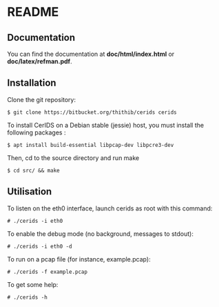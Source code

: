 README 
=====


Documentation
--------------

You can find the documentation at **doc/html/index.html** or **doc/latex/refman.pdf**.


Installation
------------

Clone the git repository:


`$ git clone https://bitbucket.org/thithib/cerids cerids`


To install CerIDS on a Debian stable (jessie) host, you must install the 
following packages :


`$ apt install build-essential libpcap-dev libpcre3-dev`


Then, cd to the source directory and run make


`$ cd src/ && make`


Utilisation
-----------

To listen on the eth0 interface, launch cerids as root with this command:


`# ./cerids -i eth0`


To enable the debug mode (no background, messages to stdout):


`# ./cerids -i eth0 -d`


To run on a pcap file (for instance, example.pcap):


`# ./cerids -f example.pcap`


To get some help:


`# ./cerids -h`